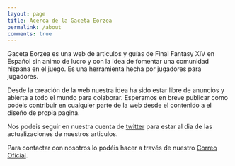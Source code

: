 ```yaml
---
layout: page
title: Acerca de la Gaceta Eorzea
permalink: /about
comments: true
---
```


Gaceta Eorzea es una web de articulos y guías de Final Fantasy XIV en Español sin animo de lucro y con la idea de fomentar una comunidad hispana en el juego. Es una herramienta hecha por jugadores para jugadores.

Desde la creación de la web nuestra idea ha sido estar libre de anuncios y abierta a todo el mundo para colaborar. Esperamos en breve publicar como podeis contribuir en cualquier parte de la web desde el contenido a el diseño de propia pagina.

 Nos podeis seguir en nuestra cuenta de <a href="https://twitter.com/GacetaEorzea"><i class="fab fa-twitter"></i>twitter</a> para estar al dia de las actualizaciones de nuestros articulos.

 Para contactar con nosotros lo podéis hacer a través de nuestro [Correo Oficial](mailto:gaceta.eorzea@gmail.com).
